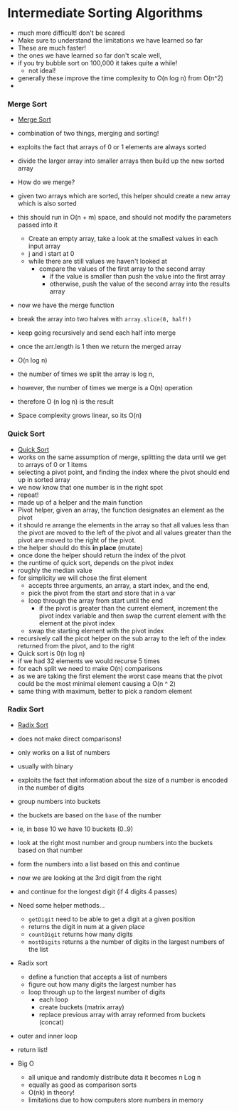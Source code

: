 # Intermediate Sorting Algorithms

- much more difficult! don't be scared
- Make sure to understand the limitations we have learned so far
- These are much faster!
- the ones we have learned so far don't scale well,
- if you try bubble sort on 100,000 it takes quite a while!
  - not ideal!
- generally these improve the time complexity to O(n log n) from O(n^2)
-

### Merge Sort

- [Merge Sort](../algs/JsAlgs%26DSClass/Sorting/merge.ts)
- combination of two things, merging and sorting!
- exploits the fact that arrays of 0 or 1 elements are always sorted
- divide the larger array into smaller arrays then build up the new sorted array
- How do we merge?
- given two arrays which are sorted, this helper should create a new array which is also sorted
- this should run in O(n + m) space, and should not modify the parameters passed into it

  - Create an empty array, take a look at the smallest values in each input array
  - j and i start at 0
  - while there are still values we haven't looked at
    - compare the values of the first array to the second array
      - if the value is smaller than push the value into the first array
      - otherwise, push the value of the second array into the results array

- now we have the merge function
- break the array into two halves with `array.slice(0, half!)`
- keep going recursively and send each half into merge
- once the arr.length is 1 then we return the merged array

- O(n log n)
- the number of times we split the array is log n,
- however, the number of times we merge is a O(n) operation
- therefore O (n log n) is the result
- Space complexity grows linear, so its O(n)

### Quick Sort

- [Quick Sort](../algs/JsAlgs%26DSClass/Sorting/quick.ts)
- works on the same assumption of merge, splitting the data until we get to arrays of 0 or 1 items
- selecting a pivot point, and finding the index where the pivot should end up in sorted array
- we now know that one number is in the right spot
- repeat!
- made up of a helper and the main function
- Pivot helper, given an array, the function designates an element as the pivot
- it should re arrange the elements in the array so that all values less than the pivot are moved to the left of the pivot and all values greater than the pivot are moved to the right of the pivot.
- the helper should do this **in place** (mutate)
- once done the helper should return the index of the pivot
- the runtime of quick sort, depends on the pivot index
- roughly the median value
- for simplicity we will chose the first element
  - accepts three arguments, an array, a start index, and the end,
  - pick the pivot from the start and store that in a var
  - loop through the array from start until the end
    - if the pivot is greater than the current element, increment the pivot index variable and then swap the current element with the element at the pivot index
  - swap the starting element with the pivot index
- recursively call the picot helper on the sub array to the left of the index returned from the pivot, and to the right
- Quick sort is 0(n log n)
- if we had 32 elements we would recurse 5 times
- for each split we need to make O(n) comparisons
- as we are taking the first element the worst case means that the pivot could be the most minimal element causing a O(n ^ 2)
- same thing with maximum, better to pick a random element

### Radix Sort

- [Radix Sort](../algs/JsAlgs%26DSClass/Sorting/radix.ts)

- does not make direct comparisons!
- only works on a list of numbers
- usually with binary
- exploits the fact that information about the size of a number is encoded in the number of digits
- group numbers into buckets
- the buckets are based on the `base` of the number
- ie, in base 10 we have 10 buckets (0..9)
- look at the right most number and group numbers into the buckets based on that number
- form the numbers into a list based on this and continue
- now we are looking at the 3rd digit from the right
- and continue for the longest digit (if 4 digits 4 passes)
- Need some helper methods...
  - `getDigit` need to be able to get a digit at a given position
  - returns the digit in num at a given place
  - `countDigit` returns how many digits
  - `mostDigits` returns a the number of digits in the largest numbers of the list
- Radix sort
  - define a function that accepts a list of numbers
  - figure out how many digits the largest number has
  - loop through up to the largest number of digits
    - each loop
    - create buckets (matrix array)
    - replace previous array with array reformed from buckets (concat)
- outer and inner loop
- return list!
- Big O
  - all unique and randomly distribute data it becomes n Log n
  - equally as good as comparison sorts
  - O(nk) in theory!
  - limitations due to how computers store numbers in memory
